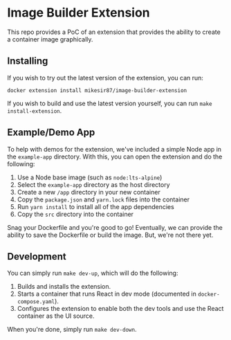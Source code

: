 # Image Builder Extension

This repo provides a PoC of an extension that provides the ability to create a container image graphically.

## Installing

If you wish to try out the latest version of the extension, you can run:

```
docker extension install mikesir87/image-builder-extension
```

If you wish to build and use the latest version yourself, you can run `make install-extension`.

## Example/Demo App

To help with demos for the extension, we've included a simple Node app in the `example-app` directory. With this, you can open the extension and do the following:

1. Use a Node base image (such as `node:lts-alpine`)
1. Select the `example-app` directory as the host directory
1. Create a new `/app` directory in your new container
1. Copy the `package.json` and `yarn.lock` files into the container
1. Run `yarn install` to install all of the app dependencies
1. Copy the `src` directory into the container

Snag your Dockerfile and you're good to go! Eventually, we can provide the ability to save the Dockerfile or build the image. But, we're not there yet.

## Development

You can simply run `make dev-up`, which will do the following:

1. Builds and installs the extension.
1. Starts a container that runs React in dev mode (documented in `docker-compose.yaml`).
1. Configures the extension to enable both the dev tools and use the React container as the UI source.

When you're done, simply run `make dev-down`.
